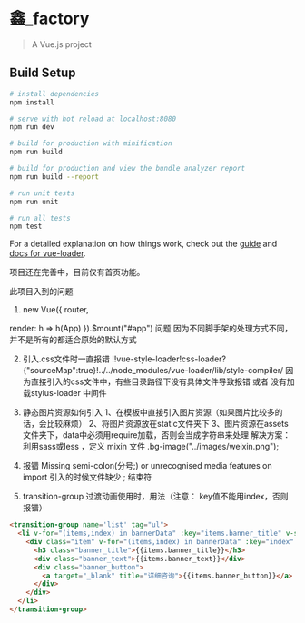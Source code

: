 # 鑫_factory

> A Vue.js project

## Build Setup

``` bash
# install dependencies
npm install

# serve with hot reload at localhost:8080
npm run dev

# build for production with minification
npm run build

# build for production and view the bundle analyzer report
npm run build --report

# run unit tests
npm run unit

# run all tests
npm test
```

For a detailed explanation on how things work, check out the [guide](http://vuejs-templates.github.io/webpack/) and [docs for vue-loader](http://vuejs.github.io/vue-loader).


项目还在完善中，目前仅有首页功能。


此项目入到的问题
1. new Vue({
  router,

  render: h => h(App)
}).$mount("#app")  问题
因为不同脚手架的处理方式不同，并不是所有的都适合原始的默认方式

2. 引入.css文件时一直报错   !!vue-style-loader!css-loader?{"sourceMap":true}!../../node_modules/vue-loader/lib/style-compiler/
因为直接引入的css文件中，有些目录路径下没有具体文件导致报错
或者 没有加载stylus-loader 中间件

3. 静态图片资源如何引入
  1、在模板中直接引入图片资源（如果图片比较多的话，会比较麻烦）
  2、将图片资源放在static文件夹下
  3、图片资源在assets文件夹下，data中必须用require加载，否则会当成字符串来处理
  解决方案： 利用sass或less ，定义 mixin 文件
            .bg-image("../images/weixin.png");

4. 报错 Missing semi-colon(分号;) or unrecognised media features on import
   引入的时候文件缺少 ; 结束符

5. transition-group 过渡动画使用时，用法（注意： key值不能用index，否则报错）
``` html
<transition-group name='list' tag="ul">
  <li v-for="(items,index) in bannerData" :key="items.banner_title" v-show="curpage == index">
    <div class="item" v-for="(items,index) in bannerData" :key="index" v-show="curpage == index">
      <h3 class="banner_title">{{items.banner_title}}</h3>
      <div class="banner_text">{{items.banner_text}}</div>
      <div class="banner_button">
        <a target="_blank" title="详细咨询">{{items.banner_button}}</a> 
      </div>
    </div>
  </li>
</transition-group>
```
